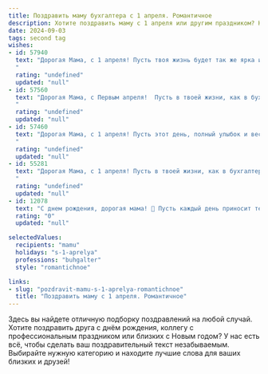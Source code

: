 ```yaml
---
title: Поздравить маму бухгалтера с 1 апреля. Романтичное
description: Хотите поздравить маму с 1 апреля или другим праздником? Наш ИИ создаст незабываемое поздравление, а вы обязательно выделитесь среди других.  
date: 2024-09-03
tags: second tag
wishes:
- id: 57940
  text: "Дорогая Мама, с 1 апреля! Пусть твоя жизнь будет так же ярка и полна неожиданных приятных сюрпризов, как твой талант бухгалтера. Ты - наша опора и вдохновение, и мы любим тебя больше всего на свете.
  "
  rating: "undefined"
  updated: "null"
- id: 57560
  text: "Дорогая Мама, с Первым апреля!  Пусть в твоей жизни, как в бухгалтерских отчетах, всегда будут только прибыль и процветание, а расходы будут только на приятные мелочи.  Счастья тебе, моя любимая!
  "
  rating: "undefined"
  updated: "null"
- id: 57460
  text: "Дорогая Мама, с 1 апреля! Пусть этот день, полный улыбок и веселья, станет для тебя началом нового, прекрасного периода в твоей жизни, полного финансовой стабильности и процветания. Ты - настоящая хозяйка цифр и чисел, и пусть каждый твой баланс будет счастливо сбалансирован!
  "
  rating: "undefined"
  updated: "null"
- id: 55281
  text: "Дорогая Мама, с 1 апреля! Пусть в твоей жизни, как в бухгалтерском балансе, всегда будет больше доходов, чем расходов, и пусть каждый день будет наполнен радостью и улыбками!
  "
  rating: "undefined"
  updated: "null"
- id: 12078
  text: "С днем рождения, дорогая мама! 🌷 Пусть каждый день приносит тебе радость и успех в твоей замечательной профессии бухгалтера. Твоя точность и забота делают мир лучше. Люблю тебя! 💖"
  rating: "0"
  updated: "null"

selectedValues:
  recipients: "mamu"
  holidays: "s-1-aprelya"
  professions: "buhgalter"
  style: "romantichnoe"

links:
- slug: "pozdravit-mamu-s-1-aprelya-romantichnoe"
  title: "Поздравить маму с 1 апреля. Романтичное"
---
```


Здесь вы найдете отличную подборку поздравлений на любой случай. 
Хотите поздравить друга с днём рождения, коллегу с профессиональным праздником или близких с Новым годом? У нас есть всё, чтобы сделать ваш поздравительный текст незабываемым. Выбирайте нужную категорию и находите лучшие слова для ваших близких и друзей!
